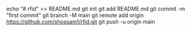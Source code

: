 echo "# rfid" >> README.md
git init
git add README.md
git commit -m "first commit"
git branch -M main
git remote add origin https://github.com/shossam1/rfid.git
git push -u origin main
